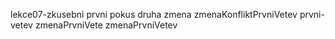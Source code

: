 lekce07-zkusebni
prvni pokus
druha zmena
zmenaKonfliktPrvniVetev
prvni-vetev
zmenaPrvniVete
zmenaPrvniVetev
